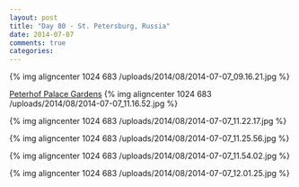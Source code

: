 ```yaml
---
layout: post
title: "Day 80 - St. Petersburg, Russia"
date: 2014-07-07
comments: true
categories: 
---
```

{% img aligncenter 1024 683 /uploads/2014/08/2014-07-07_09.16.21.jpg %}

[Peterhof Palace Gardens](http://en.wikipedia.org/wiki/Peterhof_Palace)
{% img aligncenter 1024 683 /uploads/2014/08/2014-07-07_11.16.52.jpg %}

{% img aligncenter 1024 683 /uploads/2014/08/2014-07-07_11.22.17.jpg %}

{% img aligncenter 1024 683 /uploads/2014/08/2014-07-07_11.25.56.jpg %}

{% img aligncenter 1024 683 /uploads/2014/08/2014-07-07_11.54.02.jpg %}

{% img aligncenter 1024 683 /uploads/2014/08/2014-07-07_12.01.25.jpg %}
